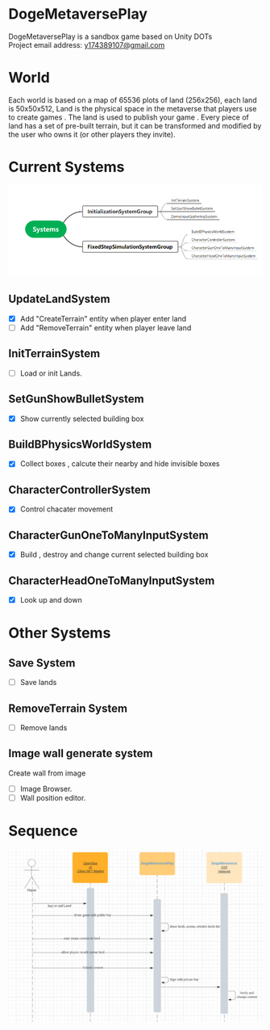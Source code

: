 # DogeMetaversePlay
DogeMetaversePlay is a  sandbox  game based on Unity DOTs  
Project email address: y174389107@gmail.com

# World
Each world is based on a map of 65536 plots of land (256x256), each land is 50x50x512, Land is the physical space in the metaverse that players use to create games . The land is used to publish your game . Every piece of land has a set of pre-built terrain, but it can be transformed and modified by the user who owns it (or other players they invite). 

# Current Systems
![Screenshot](./Docs/Images/systems.png)

## UpdateLandSystem
- [x] Add "CreateTerrain" entity when player enter land
- [ ] Add "RemoveTerrain" entity when player leave land

## InitTerrainSystem
- [ ] Load or init Lands.

## SetGunShowBulletSystem
- [x] Show currently selected building box

## BuildBPhysicsWorldSystem
- [x] Collect boxes , calcute their nearby and hide invisible boxes 

## CharacterControllerSystem
- [x] Control chacater movement 

## CharacterGunOneToManyInputSystem
- [x] Build , destroy and change current selected building box

## CharacterHeadOneToManyInputSystem
- [x] Look up and down

# Other Systems

## Save System
- [ ] Save lands

## RemoveTerrain System
- [ ] Remove lands

## Image wall generate system
Create wall from image
- [ ] Image Browser.
- [ ] Wall position editor.

# Sequence
![Screenshot](./Docs/Images/sequence.png)
